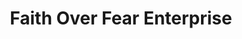 ---
title: "Faith Over Fear Enterprise"
url: /accra/faith-over-fear-enterprise/
shop: Lebensmittel
---